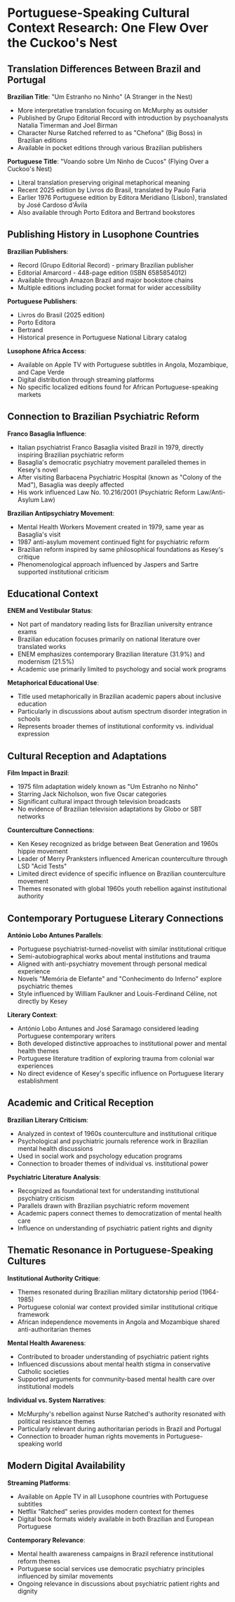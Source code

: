 # Portuguese-Speaking Cultural Context Research: One Flew Over the Cuckoo's Nest

## Translation Differences Between Brazil and Portugal

**Brazilian Title**: "Um Estranho no Ninho" (A Stranger in the Nest)
- More interpretative translation focusing on McMurphy as outsider
- Published by Grupo Editorial Record with introduction by psychoanalysts Natalia Timerman and Joel Birman
- Character Nurse Ratched referred to as "Chefona" (Big Boss) in Brazilian editions
- Available in pocket editions through various Brazilian publishers

**Portuguese Title**: "Voando sobre Um Ninho de Cucos" (Flying Over a Cuckoo's Nest)
- Literal translation preserving original metaphorical meaning
- Recent 2025 edition by Livros do Brasil, translated by Paulo Faria
- Earlier 1976 Portuguese edition by Editora Meridiano (Lisbon), translated by José Cardoso d'Ávila
- Also available through Porto Editora and Bertrand bookstores

## Publishing History in Lusophone Countries

**Brazilian Publishers**:
- Record (Grupo Editorial Record) - primary Brazilian publisher
- Editorial Amarcord - 448-page edition (ISBN 6585854012)
- Available through Amazon Brazil and major bookstore chains
- Multiple editions including pocket format for wider accessibility

**Portuguese Publishers**:
- Livros do Brasil (2025 edition)
- Porto Editora
- Bertrand
- Historical presence in Portuguese National Library catalog

**Lusophone Africa Access**:
- Available on Apple TV with Portuguese subtitles in Angola, Mozambique, and Cape Verde
- Digital distribution through streaming platforms
- No specific localized editions found for African Portuguese-speaking markets

## Connection to Brazilian Psychiatric Reform

**Franco Basaglia Influence**:
- Italian psychiatrist Franco Basaglia visited Brazil in 1979, directly inspiring Brazilian psychiatric reform
- Basaglia's democratic psychiatry movement paralleled themes in Kesey's novel
- After visiting Barbacena Psychiatric Hospital (known as "Colony of the Mad"), Basaglia was deeply affected
- His work influenced Law No. 10.216/2001 (Psychiatric Reform Law/Anti-Asylum Law)

**Brazilian Antipsychiatry Movement**:
- Mental Health Workers Movement created in 1979, same year as Basaglia's visit
- 1987 anti-asylum movement continued fight for psychiatric reform
- Brazilian reform inspired by same philosophical foundations as Kesey's critique
- Phenomenological approach influenced by Jaspers and Sartre supported institutional criticism

## Educational Context

**ENEM and Vestibular Status**:
- Not part of mandatory reading lists for Brazilian university entrance exams
- Brazilian education focuses primarily on national literature over translated works
- ENEM emphasizes contemporary Brazilian literature (31.9%) and modernism (21.5%)
- Academic use primarily limited to psychology and social work programs

**Metaphorical Educational Use**:
- Title used metaphorically in Brazilian academic papers about inclusive education
- Particularly in discussions about autism spectrum disorder integration in schools
- Represents broader themes of institutional conformity vs. individual expression

## Cultural Reception and Adaptations

**Film Impact in Brazil**:
- 1975 film adaptation widely known as "Um Estranho no Ninho"
- Starring Jack Nicholson, won five Oscar categories
- Significant cultural impact through television broadcasts
- No evidence of Brazilian television adaptations by Globo or SBT networks

**Counterculture Connections**:
- Ken Kesey recognized as bridge between Beat Generation and 1960s hippie movement
- Leader of Merry Pranksters influenced American counterculture through LSD "Acid Tests"
- Limited direct evidence of specific influence on Brazilian counterculture movement
- Themes resonated with global 1960s youth rebellion against institutional authority

## Contemporary Portuguese Literary Connections

**António Lobo Antunes Parallels**:
- Portuguese psychiatrist-turned-novelist with similar institutional critique
- Semi-autobiographical works about mental institutions and trauma
- Aligned with anti-psychiatry movement through personal medical experience
- Novels "Memória de Elefante" and "Conhecimento do Inferno" explore psychiatric themes
- Style influenced by William Faulkner and Louis-Ferdinand Céline, not directly by Kesey

**Literary Context**:
- António Lobo Antunes and José Saramago considered leading Portuguese contemporary writers
- Both developed distinctive approaches to institutional power and mental health themes
- Portuguese literature tradition of exploring trauma from colonial war experiences
- No direct evidence of Kesey's specific influence on Portuguese literary establishment

## Academic and Critical Reception

**Brazilian Literary Criticism**:
- Analyzed in context of 1960s counterculture and institutional critique
- Psychological and psychiatric journals reference work in Brazilian mental health discussions
- Used in social work and psychology education programs
- Connection to broader themes of individual vs. institutional power

**Psychiatric Literature Analysis**:
- Recognized as foundational text for understanding institutional psychiatry criticism
- Parallels drawn with Brazilian psychiatric reform movement
- Academic papers connect themes to democratization of mental health care
- Influence on understanding of psychiatric patient rights and dignity

## Thematic Resonance in Portuguese-Speaking Cultures

**Institutional Authority Critique**:
- Themes resonated during Brazilian military dictatorship period (1964-1985)
- Portuguese colonial war context provided similar institutional critique framework
- African independence movements in Angola and Mozambique shared anti-authoritarian themes

**Mental Health Awareness**:
- Contributed to broader understanding of psychiatric patient rights
- Influenced discussions about mental health stigma in conservative Catholic societies
- Supported arguments for community-based mental health care over institutional models

**Individual vs. System Narratives**:
- McMurphy's rebellion against Nurse Ratched's authority resonated with political resistance themes
- Particularly relevant during authoritarian periods in Brazil and Portugal
- Connection to broader human rights movements in Portuguese-speaking world

## Modern Digital Availability

**Streaming Platforms**:
- Available on Apple TV in all Lusophone countries with Portuguese subtitles
- Netflix "Ratched" series provides modern context for themes
- Digital book formats widely available in both Brazilian and European Portuguese

**Contemporary Relevance**:
- Mental health awareness campaigns in Brazil reference institutional reform themes
- Portuguese social services use democratic psychiatry principles influenced by similar movements
- Ongoing relevance in discussions about psychiatric patient rights and dignity
